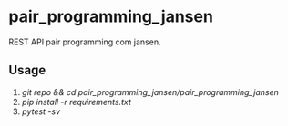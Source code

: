 # pair_programming_jansen
REST API pair programming com jansen.

## Usage
1. _git repo && cd pair_programming_jansen/pair_programming_jansen_
2. _pip install -r requirements.txt_
3. _pytest -sv_
